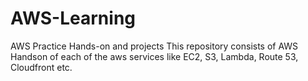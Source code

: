 # AWS-Learning
AWS Practice Hands-on and projects
This repository consists of AWS Handson of each of the aws services like EC2, S3, Lambda, Route 53, Cloudfront etc.
